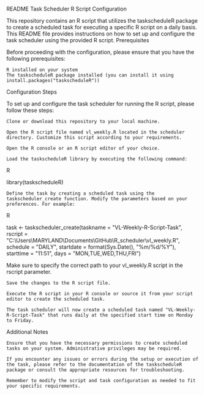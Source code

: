 README
Task Scheduler R Script Configuration

This repository contains an R script that utilizes the taskscheduleR package to create a scheduled task for executing a specific R script on a daily basis. This README file provides instructions on how to set up and configure the task scheduler using the provided R script.
Prerequisites

Before proceeding with the configuration, please ensure that you have the following prerequisites:

    R installed on your system
    The taskscheduleR package installed (you can install it using install.packages("taskscheduleR"))

Configuration Steps

To set up and configure the task scheduler for running the R script, please follow these steps:

    Clone or download this repository to your local machine.

    Open the R script file named vl_weekly.R located in the scheduler directory. Customize this script according to your requirements.

    Open the R console or an R script editor of your choice.

    Load the taskscheduleR library by executing the following command:

R

library(taskscheduleR)

    Define the task by creating a scheduled task using the taskscheduler_create function. Modify the parameters based on your preferences. For example:

R

task <- taskscheduler_create(taskname = "VL-Weekly-R-Script-Task",
                             rscript = "C:\\Users\\MARYLAND\\Documents\\GitHub\\R_scheduler\\vl_weekly.R",
                             schedule = "DAILY",
                             startdate = format(Sys.Date(), "%m/%d/%Y"),
                             starttime = "11:51",
                             days = "MON,TUE,WED,THU,FRI")

Make sure to specify the correct path to your vl_weekly.R script in the rscript parameter.

    Save the changes to the R script file.

    Execute the R script in your R console or source it from your script editor to create the scheduled task.

    The task scheduler will now create a scheduled task named "VL-Weekly-R-Script-Task" that runs daily at the specified start time on Monday to Friday.

Additional Notes

    Ensure that you have the necessary permissions to create scheduled tasks on your system. Administrative privileges may be required.

    If you encounter any issues or errors during the setup or execution of the task, please refer to the documentation of the taskscheduleR package or consult the appropriate resources for troubleshooting.

    Remember to modify the script and task configuration as needed to fit your specific requirements.